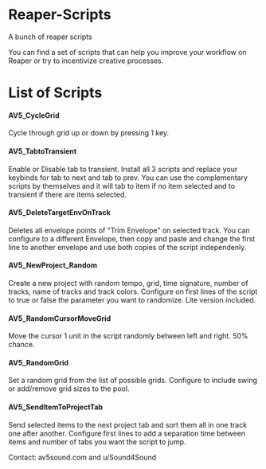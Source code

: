 # Reaper-Scripts
A bunch of reaper scripts

You can find a set of scripts that can help you improve your workflow on Reaper or try to incentivize creative processes.

# List of Scripts

#### AV5_CycleGrid
Cycle through grid up or down by pressing 1 key.

#### AV5_TabtoTransient
Enable or Disable tab to transient. Install all 3 scripts and replace your keybinds for tab to next and tab to prev. You can use the complementary scripts by themselves and it will tab to item if no item selected and to transient if there are items selected.

#### AV5_DeleteTargetEnvOnTrack
Deletes all envelope points of "Trim Envelope" on selected track. You can configure to a different Envelope, then copy and paste and change the first line to another envelope and use both copies of the script independenly.

#### AV5_NewProject_Random
Create a new project with random tempo, grid, time signature, number of tracks, name of tracks and track colors. Configure on first lines of the script to true or false the parameter you want to randomize. Lite version included.

#### AV5_RandomCursorMoveGrid
Move the cursor 1 unit in the script randomly between left and right. 50% chance.

#### AV5_RandomGrid
Set a random grid from the list of possible grids. Configure to include swing or add/remove grid sizes to the pool.

#### AV5_SendItemToProjectTab
Send selected items to the next project tab and sort them all in one track one after another. Configure first lines to add a separation time between items and number of tabs you want the script to jump.

Contact: av5sound.com and u/Sound4Sound


